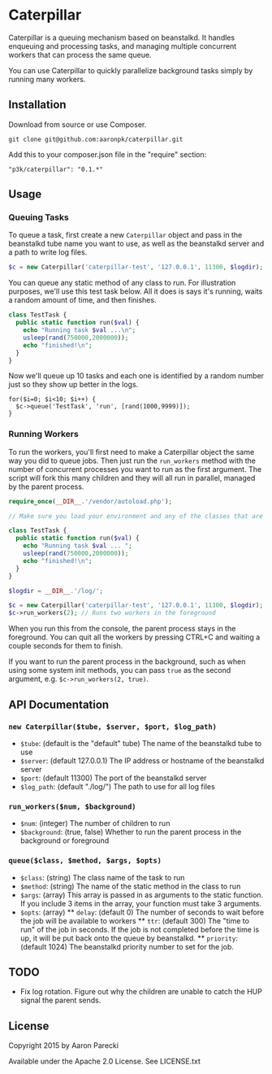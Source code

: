Caterpillar
===========

Caterpillar is a queuing mechanism based on beanstalkd. It handles enqueuing and processing tasks, and managing multiple concurrent workers that can process the same queue.

You can use Caterpillar to quickly parallelize background tasks simply by running many workers.


Installation
------------

Download from source or use Composer.

`git clone git@github.com:aaronpk/caterpillar.git`

Add this to your composer.json file in the "require" section: 

`"p3k/caterpillar": "0.1.*"`


Usage
-----

### Queuing Tasks

To queue a task, first create a new `Caterpillar` object and pass in the beanstalkd tube name you want to use, as well as the beanstalkd server and a path to write log files.

```php
$c = new Caterpillar('caterpillar-test', '127.0.0.1', 11300, $logdir);
```

You can queue any static method of any class to run. For illustration purposes, we'll use this test task below. All it does is says it's running, waits a random amount of time, and then finishes.

```php
class TestTask {
  public static function run($val) {
    echo "Running task $val ...\n";
    usleep(rand(750000,2000000));
    echo "finished!\n";
  }
}
```

Now we'll queue up 10 tasks and each one is identified by a random number just so they show up better in the logs.

```
for($i=0; $i<10; $i++) {
  $c->queue('TestTask', 'run', [rand(1000,9999)]);
}
```

### Running Workers

To run the workers, you'll first need to make a Caterpillar object the same way you did to queue jobs. Then just run the `run_workers` method with the number of concurrent processes you want to run as the first argument. The script will fork this many children and they will all run in parallel, managed by the parent process.

```php
require_once(__DIR__.'/vendor/autoload.php');

// Make sure you load your environment and any of the classes that are being used as workers

class TestTask {
  public static function run($val) {
    echo "Running task $val ... ";
    usleep(rand(750000,2000000));
    echo "finished!\n";
  }
}

$logdir = __DIR__.'/log/';

$c = new Caterpillar('caterpillar-test', '127.0.0.1', 11300, $logdir);
$c->run_workers(2); // Runs two workers in the foreground
```

When you run this from the console, the parent process stays in the foreground. You can quit all the workers by pressing CTRL+C and waiting a couple seconds for them to finish.

If you want to run the parent process in the background, such as when using some system init methods, you can pass `true` as the second argument, e.g. `$c->run_workers(2, true)`.


API Documentation
-----------------

### `new Caterpillar($tube, $server, $port, $log_path)`
* `$tube`: (default is the "default" tube) The name of the beanstalkd tube to use
* `$server`: (default 127.0.0.1) The IP address or hostname of the beanstalkd server
* `$port`: (default 11300) The port of the beanstalkd server
* `$log_path`: (default "./log/") The path to use for all log files

### `run_workers($num, $background)`

* `$num`: (integer) The number of children to run
* `$background`: (true, false) Whether to run the parent process in the background or foreground

### `queue($class, $method, $args, $opts)`

* `$class`: (string) The class name of the task to run
* `$method`: (string) The name of the static method in the class to run
* `$args`: (array) This array is passed in as arguments to the static function. If you include 3 items in the array, your function must take 3 arguments.
* `$opts`: (array)
** `delay`: (default 0) The number of seconds to wait before the job will be available to workers
** `ttr`: (default 300) The "time to run" of the job in seconds. If the job is not completed before the time is up, it will be put back onto the queue by beanstalkd.
** `priority`: (default 1024) The beanstalkd priority number to set for the job.



TODO
----

* Fix log rotation. Figure out why the children are unable to catch the HUP signal the parent sends.



License
-------

Copyright 2015 by Aaron Parecki

Available under the Apache 2.0 License. See LICENSE.txt

